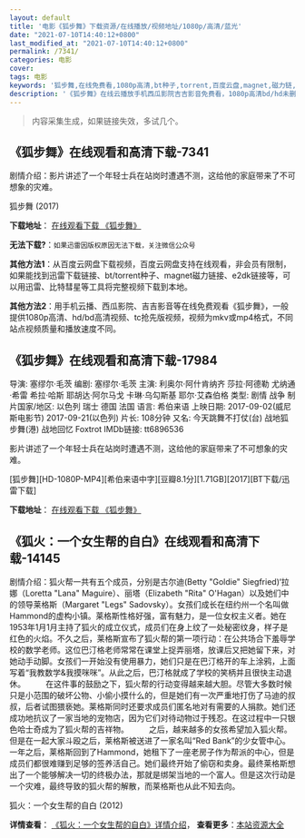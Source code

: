 ```yaml
---
layout: default
title: '电影《狐步舞》下载资源/在线播放/视频地址/1080p/高清/蓝光'
date: "2021-07-10T14:40:12+0800"
last_modified_at: "2021-07-10T14:40:12+0800"
permalink: /7341/
categories: 电影
cover:
tags: 电影
keywords: '狐步舞,在线免费看,1080p高清,bt种子,torrent,百度云盘,magnet,磁力链,迅雷下载资源'
description: '《狐步舞》在线云播放手机西瓜影院吉吉影音免费看，1080p高清bd/hd未删减完整版和tc抢先枪版，mkv/mp4格式，附带bt/torrent种子、magnet/磁力链、百度云盘、网盘资源迅雷下载链接'
---
```


>内容采集生成，如果链接失效，多试几个。


## 《狐步舞》在线观看和高清下载-7341

剧情介绍：影片讲述了一个年轻士兵在站岗时遭遇不测，这给他的家庭带来了不可想象的灾难。


狐步舞 (2017)

**下载地址**： [在线观看下载 《狐步舞》](https://www.btbtdy.me/btdy/dy13067.html) 


**无法下载?**：`如果迅雷因版权原因无法下载，关注微信公众号 `

**其他方法1**：从百度云网盘下载视频，百度云网盘支持在线观看，非会员有限制，如果能找到迅雷下载链接、bt/torrent种子、magnet磁力链接、e2dk链接等，可以用迅雷、比特彗星等工具将完整视频下载到本地。

**其他方法2**：用手机云播、西瓜影院、吉吉影音等在线免费观看《狐步舞》，一般提供1080p高清、hd/bd高清视频、tc抢先版视频，视频为mkv或mp4格式，不同站点视频质量和播放速度不同。


## 《狐步舞》在线观看和高清下载-17984

导演: 塞缪尔·毛茨 编剧: 塞缪尔·毛茨 主演: 利奥尔·阿什肯纳齐 莎拉·阿德勒 尤纳通·希雷 希拉·哈斯 耶胡达·阿尔马戈 卡琳·乌勾斯基 耶尔·艾森伯格 类型: 剧情 战争 制片国家/地区: 以色列 瑞士 德国 法国 语言: 希伯来语 上映日期: 2017-09-02(威尼斯电影节) 2017-09-21(以色列) 片长: 108分钟 又名: 今天跳舞不打仗(台) 战地狐步舞(港) 战地回忆 Foxtrot IMDb链接: tt6896536

影片讲述了一个年轻士兵在站岗时遭遇不测，这给他的家庭带来了不可想象的灾难。


[狐步舞][HD-1080P-MP4][希伯来语中字][豆瓣8.1分][1.71GB][2017][BT下载/迅雷下载]

**下载地址**： [在线观看下载 《狐步舞》](https://www.btdx8.com/torrent/hbw_2017.html) 


## 《狐火：一个女生帮的自白》在线观看和高清下载-14145

剧情介绍：狐火帮一共有五个成员，分别是古尔迪(Betty "Goldie" Siegfried)‘拉娜（Loretta "Lana" Maguire）、丽塔（Elizabeth "Rita" O'Hagan）以及她们中的领导莱格斯（Margaret "Legs" Sadovsky）。女孩们成长在纽约州一个名叫做Hammond的虚构小镇。莱格斯性格好强，富有魅力，是一位女权主义者。她在1953年1月1月主持了狐火的成立仪式，成员们在身上纹了一处秘密纹身，样子是红色的火焰。不久之后，莱格斯宣布了狐火帮的第一项行动：在公共场合下羞辱学校的数学老师。这位巴汀格老师常常在课堂上捉弄丽塔，放课后又把她留下来，对她动手动脚。女孩们一开始没有使用暴力，她们只是在巴汀格开的车上涂鸦，上面写着“我教数学&我摸咪咪”。从此之后，巴汀格就成了学校的笑柄并且很快主动退休。  　　在这件事的鼓励之下，狐火帮的行动变得越来越大胆。尽管大多数时候只是小范围的破坏公物、小偷小摸什么的，但是她们有一次严重地打伤了马迪的叔叔，后者试图猥亵她。莱格斯同时还要求成员们匿名地对有需要的人捐款。她们还成功地抗议了一家当地的宠物店，因为它们对待动物过于残忍。在这过程中一只银色哈士奇成为了狐火帮的吉祥物。  　　之后，越来越多的女孩希望加入狐火帮。但是在一起大家斗殴之后，莱格斯被送进了一家名叫“Red Bank”的少女管中心。一年之后，莱格斯回到了Hammond，她租下了一座老房子作为帮派的中心，但是成员们都很难赚到足够的签养活自己。她们最终开始了偷窃和卖身。最终莱格斯想出了一个能够解决一切的终极办法，那就是绑架当地的一个富人。但是这次行动是一个灾难，最终导致的狐火帮的解散，而莱格斯也从此不知去向。


狐火：一个女生帮的自白 (2012)

**详情查看**： [《狐火：一个女生帮的自白》详情介绍](/movie/14145/)， **查看更多**：[本站资源大全](/movie/t/all/)

